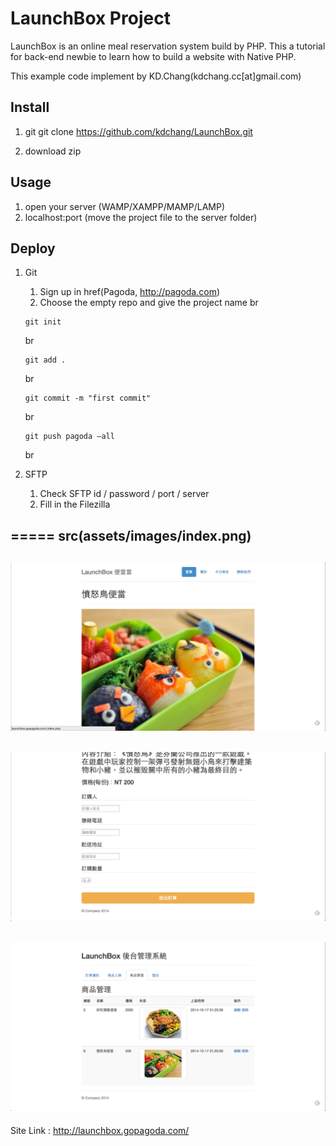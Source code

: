 # LaunchBox Project 
LaunchBox is an online meal reservation system build by PHP. This a tutorial for back-end newbie to learn how to build a website with Native PHP. 

This example code implement by KD.Chang(kdchang.cc[at]gmail.com)

## Install
1. git
	git clone https://github.com/kdchang/LaunchBox.git

2. download zip

## Usage
1. open your server (WAMP/XAMPP/MAMP/LAMP)
2. localhost:port (move the project file to the server folder)

## Deploy
1. Git
	1. Sign up in href(Pagoda, http://pagoda.com)
	2. Choose the empty repo and give the project name 
	br
	```
	git init 
	```
	br
	```
	git add .
	```
	br

	```
	git commit -m "first commit"
	```
	br

	```
	git push pagoda —all
	```
	br


2. SFTP
	1. Check SFTP id / password / port / server
	2. Fill in the Filezilla

=====
src(assets/images/index.png)
-----
![Alt text](assets/images/order_1.png)
-----
![Alt text](assets/images/order_2.png)
-----
![Alt text](assets/images/admin.png)
-----
Site Link : http://launchbox.gopagoda.com/
